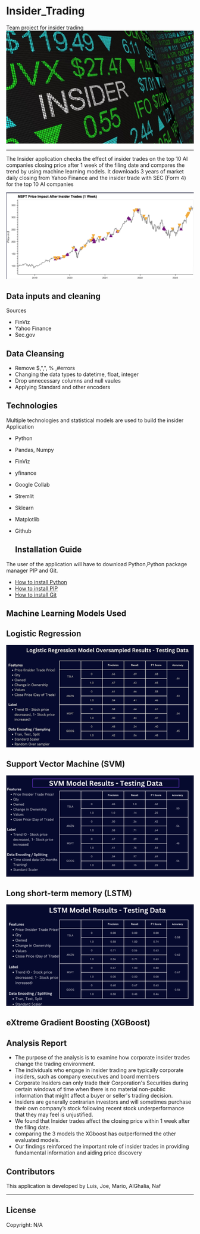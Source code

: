 # Insider_Trading
Team project for insider trading
<img src="./IMGS/insider.jpg">

---
The Insider application checks the effect of insider trades on the top 10 AI companies closing price after 1 week of the filing date and compares the trend by using machine learning models.
It downloads 3 years of market daily closing from Yahoo Finance and the insider trade with SEC (Form 4) for the top 10 AI companies 

<img src="./IMGS/MSFT%20insider%20trading%20.png">

## Data inputs and cleaning 
Sources
* FinViz
* Yahoo Finance
* Sec.gov
## Data Cleansing
* Remove $,",", % ,#errors
* Changing the data types to datetime, float, integer
* Drop unnecessary columns and null vaules
* Applying Standard and other encoders

## Technologies
Multiple technologies and statistical models are used to build the insider Application
- Python
- Pandas, Numpy
- FinViz
- yfinance
- Google Collab
- Stremlit
- Sklearn
- Matplotlib
- Github

  ## Installation Guide

The user of the application will have to download Python,Python package manager PIP and Git.

   - [How to install Python](https://www.python.org/downloads/) 
   - [How to install PIP ](https://pip.pypa.io/en/stable/installation/) 
   - [How to install Git ](https://git-scm.com/book/en/v2/Getting-Started-Installing-Git) 

## Machine Learning Models Used

## Logistic Regression
<img src="./IMGS/LR%20model%20over%20sampling%20.png">



## Support Vector Machine (SVM)


<img src="./IMGS/SVM%20model.png">

## Long short-term memory (LSTM)


<img src="./IMGS/LSTM%20model.png">


## eXtreme Gradient Boosting (XGBoost)


## Analysis Report

* The purpose of the analysis is to examine how corporate insider trades change the trading environment.
* The individuals who engage in insider trading are typically corporate insiders, such as company executives and board members
* Corporate Insiders can only trade their Corporation's Securities during certain windows of time when there is no material non-public information that might affect a buyer or seller's trading decision.
* Insiders are generally contrarian investors and will sometimes purchase their own company’s stock following recent stock underperformance that they may feel is unjustified. 
* We found that Insider trades affect the closing price within 1 week after the filing date.
* comparing the 3 models the XGboost has outperformed the other evaluated models.
* Our findings reinforced the important role of insider trades in providing fundamental information and aiding price discovery

## Contributors

This application is developed by Luis, Joe, Mario, AlGhalia, Naf

---

## License

Copyright: N/A
